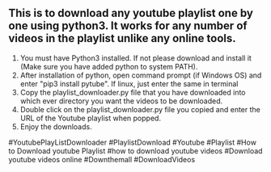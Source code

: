 This is to download any youtube playlist one by one using python3. It works for any number of videos in the playlist unlike any online tools.
--------------------------------------------------------------------------------------------------------------------------------------------

1. You must have Python3 installed. If not please download and install it (Make sure you have added python to system PATH).
2. After installation  of python, open command prompt (if Windows OS) and enter "pip3 install pytube". If linux, just enter the same in terminal
3. Copy the playlist_downloader.py file that you have downloaded into which ever directory you want the videos to be downloaded.
4. Double click on the playlist_downloader.py file you copied and enter the URL of the Youtube playlist when popped.
5. Enjoy the downloads.


#YoutubePlayListDownloader #PlaylistDownload #Youtube #Playlist #How to Download youtube Playlist #how to download youtube videos #Download youtube videos online
#Downthemall #DownloadVideos
